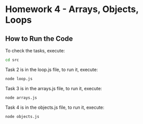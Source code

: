 # Homework 4 - Arrays, Objects, Loops

## How to Run the Code

To check the tasks, execute: 
 ```sh
cd src
```

Task 2 is in the loop.js file, to run it, execute: 
 ```sh
node loop.js
```

Task 3 is in the arrays.js file, to run it, execute: 
```sh
node arrays.js
```

Task 4 is in the objects.js file, to run it, execute:
```sh
node objects.js
```
